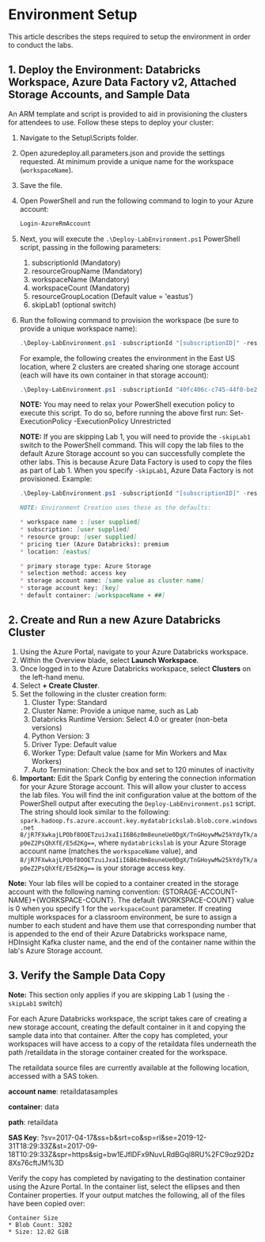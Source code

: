 # Environment Setup

This article describes the steps required to setup the environment in order to conduct the labs.

## 1. Deploy the Environment: Databricks Workspace, Azure Data Factory v2, Attached Storage Accounts, and Sample Data

An ARM template and script is provided to aid in provisioning the clusters for attendees to use. Follow these steps to deploy your cluster:

1.  Navigate to the Setup\Scripts folder.
1.  Open azuredeploy.all.parameters.json and provide the settings requested. At minimum provide a unique name for the workspace (`workspaceName`).
1.  Save the file.
1.  Open PowerShell and run the following command to login to your Azure account:

    ```PowerShell
    Login-AzureRmAccount
    ```

1.  Next, you will execute the `.\Deploy-LabEnvironment.ps1` PowerShell script, passing in the following parameters:

    1.  subscriptionId (Mandatory)
    2.  resourceGroupName (Mandatory)
    3.  workspaceName (Mandatory)
    4.  workspaceCount (Mandatory)
    5.  resourceGroupLocation (Default value = 'eastus')
    6.  skipLab1 (optional switch)

1.  Run the following command to provision the workspace (be sure to provide a unique workspace name):

    ```PowerShell
    .\Deploy-LabEnvironment.ps1 -subscriptionId "[subscriptionID]" -resourceGroupName "[newResourceGroupName]" -workspaceName "[workspaceNamePrefix]" -workspaceCount 1 -resourceGroupLocation "[location]"
    ```

    For example, the following creates the environment in the East US location, where 2 clusters are created sharing one storage account (each will have its own container in that storage account):

    ```PowerShell
    .\Deploy-LabEnvironment.ps1 -subscriptionId "40fc406c-c745-44f0-be2d-63b1c860cde0" -resourceGroupName "DatabricksLabs-01" -workspaceName "databrickslabs1149" -workspaceCount 2
    ```

    **NOTE:** You may need to relax your PowerShell execution policy to execute this script. To do so, before running the above first run:
    Set-ExecutionPolicy -ExecutionPolicy Unrestricted

    **NOTE:** If you are skipping Lab 1, you will need to provide the `-skipLab1` switch to the PowerShell command. This will copy the lab files to the default Azure Storage account so you can successfully complete the other labs. This is because Azure Data Factory is used to copy the files as part of Lab 1. When you specify `-skipLab1`, Azure Data Factory is not provisioned.
    Example:

    ```PowerShell
    .\Deploy-LabEnvironment.ps1 -subscriptionId "[subscriptionID]" -resourceGroupName "[newResourceGroupName]" -workspaceName "[workspaceNamePrefix]" -workspaceCount 1 -resourceGroupLocation "[location]" -skipLab1
    ```

    ```md
    NOTE: Environment Creation uses these as the defaults:

    * workspace name : [user supplied]
    * subscription: [user supplied]
    * resource group: [user supplied]
    * pricing tier (Azure Databricks): premium
    * location: [eastus]

    * primary storage type: Azure Storage
    * selection method: access key
    * storage account name: [same value as cluster name]
    * storage account key: [key]
    * default container: [workspaceName + ##]
    ```

## 2. Create and Run a new Azure Databricks Cluster

1.  Using the Azure Portal, navigate to your Azure Databricks workspace.
1.  Within the Overview blade, select **Launch Workspace**.
1.  Once logged in to the Azure Databricks workspace, select **Clusters** on the left-hand menu.
1.  Select **+ Create Cluster**.
1.  Set the following in the cluster creation form:
    1.  Cluster Type: Standard
    1.  Cluster Name: Provide a unique name, such as Lab
    1.  Databricks Runtime Version: Select 4.0 or greater (non-beta versions)
    1.  Python Version: 3
    1.  Driver Type: Default value
    1.  Worker Type: Default value (same for Min Workers and Max Workers)
    1.  Auto Termination: Check the box and set to 120 minutes of inactivity
1.  **Important:** Edit the Spark Config by entering the connection information for your Azure Storage account. This will allow your cluster to access the lab files. You will find the init configuration value at the bottom of the PowerShell output after executing the `Deploy-LabEnvironment.ps1` script. The string should look similar to the following: `spark.hadoop.fs.azure.account.key.mydatabrickslab.blob.core.windows.net 8/jR7FXwkajLPObf8OOETzuiJxaIiI6B6z0m8euneUe0DgX/TnGHoywMw25kYdyTk/ap0eZ2PsQhXfE/E5d2Kg==`, where `mydatabrickslab` is your Azure Storage account name (matches the `workspaceName` value), and `8/jR7FXwkajLPObf8OOETzuiJxaIiI6B6z0m8euneUe0DgX/TnGHoywMw25kYdyTk/ap0eZ2PsQhXfE/E5d2Kg==` is your storage access key.

**Note:** Your lab files will be copied to a container created in the storage account with the following naming convention: {STORAGE-ACCOUNT-NAME}+{WORKSPACE-COUNT}. The default {WORKSPACE-COUNT} value is 0 when you specify 1 for the `workspaceCount` parameter. If creating multiple workspaces for a classroom environment, be sure to assign a number to each student and have them use that corresponding number that is appended to the end of their Azure Databricks workspace name, HDInsight Kafka cluster name, and the end of the container name within the lab's Azure Storage account.

## 3. Verify the Sample Data Copy

**Note:** This section only applies if you are skipping Lab 1 (using the `-skipLab1` switch)

For each Azure Databricks workspace, the script takes care of creating a new storage account, creating the default container in it and copying the sample data into that container. After the copy has completed, your workspaces will have access to a copy of the retaildata files underneath the path /retaildata in the storage container created for the workspace.

The retaildata source files are currently available at the following location, accessed with a SAS token.

**account name**: retaildatasamples

**container**: data

**path**: retaildata

**SAS Key**: ?sv=2017-04-17&ss=b&srt=co&sp=rl&se=2019-12-31T18:29:33Z&st=2017-09-18T10:29:33Z&spr=https&sig=bw1EJflDFx9NuvLRdBGql8RU%2FC9oz92Dz8Xs76cftJM%3D

Verify the copy has completed by navigating to the destination container using the Azure Portal. In the container list, select the ellipses and then Container properties. If your output matches the following, all of the files have been copied over:

    Container Size
    * Blob Count: 3202
    * Size: 12.02 GiB
